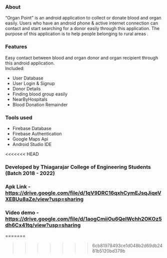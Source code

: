 ### About
“Organ Point” is an android application to collect or donate blood and organ easily. Users who have an android phone & active internet connection can contact and start searching for a donor easily through this application. The purpose of this application is to help people belonging to rural areas .

### Features
Easy contact between blood and organ donor and organ recipient through this android application.<br>
Included:
- User Database
- User Login & Signup
- Donor Details
- Finding blood group easily
- NearByHospitals
- Blood Donation Remainder
       
### Tools used
- Firebase Database
- Firebase Authentication
- Google Maps Api
- Android Studio IDE

<<<<<<< HEAD
### Developed by Thiagarajar College of Engineering Students (Batch 2018 - 2022)

### Apk Link - https://drive.google.com/file/d/1qV9DRC16qxhCymEJsqJiqeVXEBUu8aZe/view?usp=sharing

### Video demo - https://drive.google.com/file/d/1aogCmiiOu6QelWchh2OKOz5dh6Cx41tq/view?usp=sharing
=======
>>>>>>> 6cb81978493ce1d048b2d69db2481b5120bd379b
